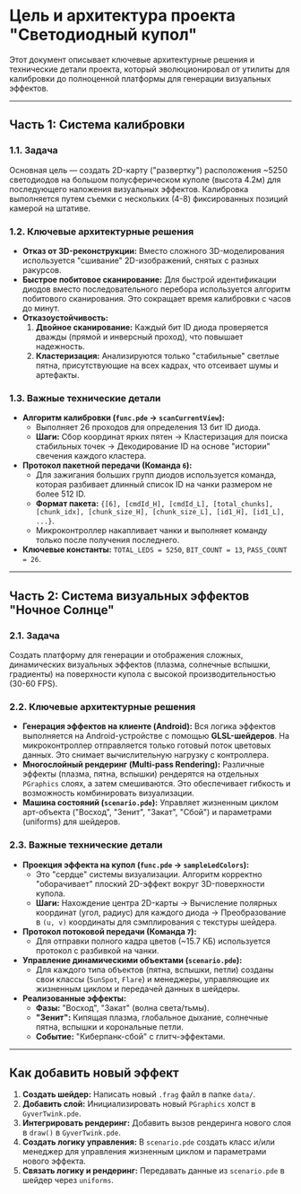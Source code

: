 # Цель и архитектура проекта "Светодиодный купол"

Этот документ описывает ключевые архитектурные решения и технические детали проекта, который эволюционировал от утилиты для калибровки до полноценной платформы для генерации визуальных эффектов.

---

## Часть 1: Система калибровки

### 1.1. Задача
Основная цель — создать 2D-карту ("развертку") расположения ~5250 светодиодов на большом полусферическом куполе (высота 4.2м) для последующего наложения визуальных эффектов. Калибровка выполняется путем съемки с нескольких (4-8) фиксированных позиций камерой на штативе.

### 1.2. Ключевые архитектурные решения
- **Отказ от 3D-реконструкции:** Вместо сложного 3D-моделирования используется "сшивание" 2D-изображений, снятых с разных ракурсов.
- **Быстрое побитовое сканирование:** Для быстрой идентификации диодов вместо последовательного перебора используется алгоритм побитового сканирования. Это сокращает время калибровки с часов до минут.
- **Отказоустойчивость:**
  1. **Двойное сканирование:** Каждый бит ID диода проверяется дважды (прямой и инверсный проход), что повышает надежность.
  2. **Кластеризация:** Анализируются только "стабильные" светлые пятна, присутствующие на всех кадрах, что отсеивает шумы и артефакты.

### 1.3. Важные технические детали
- **Алгоритм калибровки (`func.pde` -> `scanCurrentView`):**
  - Выполняет 26 проходов для определения 13 бит ID диода.
  - **Шаги:** Сбор координат ярких пятен -> Кластеризация для поиска стабильных точек -> Декодирование ID на основе "истории" свечения каждого кластера.
- **Протокол пакетной передачи (Команда `6`):**
  - Для зажигания больших групп диодов используется команда, которая разбивает длинный список ID на чанки размером не более 512 ID.
  - **Формат пакета:** `{[6], [cmdId_H], [cmdId_L], [total_chunks], [chunk_idx], [chunk_size_H], [chunk_size_L], [id1_H], [id1_L], ...}`.
  - Микроконтроллер накапливает чанки и выполняет команду только после получения последнего.
- **Ключевые константы:** `TOTAL_LEDS = 5250`, `BIT_COUNT = 13`, `PASS_COUNT = 26`.

---

## Часть 2: Система визуальных эффектов "Ночное Солнце"

### 2.1. Задача
Создать платформу для генерации и отображения сложных, динамических визуальных эффектов (плазма, солнечные вспышки, градиенты) на поверхности купола с высокой производительностью (30-60 FPS).

### 2.2. Ключевые архитектурные решения
- **Генерация эффектов на клиенте (Android):** Вся логика эффектов выполняется на Android-устройстве с помощью **GLSL-шейдеров**. На микроконтроллер отправляется только готовый поток цветовых данных. Это снимает вычислительную нагрузку с контроллера.
- **Многослойный рендеринг (Multi-pass Rendering):** Различные эффекты (плазма, пятна, вспышки) рендерятся на отдельных `PGraphics` слоях, а затем смешиваются. Это обеспечивает гибкость и возможность комбинировать визуализации.
- **Машина состояний (`scenario.pde`):** Управляет жизненным циклом арт-объекта ("Восход", "Зенит", "Закат", "Сбой") и параметрами (uniforms) для шейдеров.

### 2.3. Важные технические детали
- **Проекция эффекта на купол (`func.pde` -> `sampleLedColors`):**
  - Это "сердце" системы визуализации. Алгоритм корректно "оборачивает" плоский 2D-эффект вокруг 3D-поверхности купола.
  - **Шаги:** Нахождение центра 2D-карты -> Вычисление полярных координат (угол, радиус) для каждого диода -> Преобразование в `(u, v)` координаты для сэмплирования с текстуры шейдера.
- **Протокол потоковой передачи (Команда `7`):**
  - Для отправки полного кадра цветов (~15.7 КБ) используется протокол с разбивкой на чанки.
- **Управление динамическими объектами (`scenario.pde`):**
  - Для каждого типа объектов (пятна, вспышки, петли) созданы свои классы (`SunSpot`, `Flare`) и менеджеры, управляющие их жизненным циклом и передачей данных в шейдеры.
- **Реализованные эффекты:**
  - **Фазы:** "Восход", "Закат" (волна света/тьмы).
  - **"Зенит":** Кипящая плазма, глобальное дыхание, солнечные пятна, вспышки и корональные петли.
  - **Событие:** "Киберпанк-сбой" с глитч-эффектами.

---

## Как добавить новый эффект

1.  **Создать шейдер:** Написать новый `.frag` файл в папке `data/`.
2.  **Добавить слой:** Инициализировать новый `PGraphics` холст в `GyverTwink.pde`.
3.  **Интегрировать рендеринг:** Добавить вызов рендеринга нового слоя в `draw()` в `GyverTwink.pde`.
4.  **Создать логику управления:** В `scenario.pde` создать класс и/или менеджер для управления жизненным циклом и параметрами нового эффекта.
5.  **Связать логику и рендеринг:** Передавать данные из `scenario.pde` в шейдер через `uniforms`.
